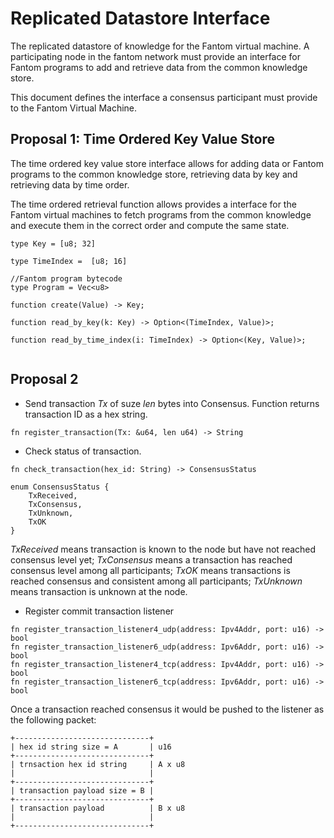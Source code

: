 # Replicated Datastore Interface

The replicated datastore 
of knowledge for the Fantom virtual machine. A participating node in the fantom network must
provide an interface for Fantom programs to add and retrieve data from the common knowledge store.

This document defines the interface a consensus participant must provide to the Fantom
Virtual Machine.


## Proposal 1: Time Ordered Key Value Store

The time ordered key value store interface allows for adding data or Fantom programs to the
common knowledge store, retrieving data by key and retrieving data by time order.

The time ordered retrieval function allows provides a interface for the Fantom
virtual machines to fetch programs from the common knowledge and execute them in the correct
order and compute the same state.


```
type Key = [u8; 32]

type TimeIndex =  [u8; 16]

//Fantom program bytecode
type Program = Vec<u8>

function create(Value) -> Key;

function read_by_key(k: Key) -> Option<(TimeIndex, Value)>;

function read_by_time_index(i: TimeIndex) -> Option<(Key, Value)>;
  
```

## Proposal 2

* Send transaction *Tx* of suze *len* bytes into Consensus. Function returns transaction ID as a hex string.
```
fn register_transaction(Tx: &u64, len u64) -> String
```

* Check status of transaction.
```
fn check_transaction(hex_id: String) -> ConsensusStatus
```

```
enum ConsensusStatus {
    TxReceived,
    TxConsensus,
    TxUnknown,
    TxOK
}
```
*TxReceived* means transaction is known to the node but have not reached consensus level yet;
*TxConsensus* means a transaction has reached consensus level among all participants;
*TxOK* means transactions is reached consensus and consistent among all participants;
*TxUnknown* means transaction is unknown at the node.


* Register commit transaction listener
```
fn register_transaction_listener4_udp(address: Ipv4Addr, port: u16) -> bool
fn register_transaction_listener6_udp(address: Ipv6Addr, port: u16) -> bool
fn register_transaction_listener4_tcp(address: Ipv4Addr, port: u16) -> bool
fn register_transaction_listener6_tcp(address: Ipv6Addr, port: u16) -> bool
```

Once a transaction reached consensus it would be pushed to the listener as the following packet:
```
+------------------------------+
| hex id string size = A       | u16
+------------------------------+
| trnsaction hex id string     | A x u8
|                              |
+------------------------------+
| transaction payload size = B |
+------------------------------+
| transaction payload          | B x u8
|                              |
+------------------------------+
```




